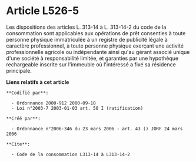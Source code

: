 # Article L526-5

Les dispositions des articles L. 313-14 à L. 313-14-2 du code de la consommation sont applicables aux opérations de prêt
consenties à toute personne physique immatriculée à un registre de publicité légale à caractère professionnel, à toute
personne physique exerçant une activité professionnelle agricole ou indépendante ainsi qu'au gérant associé unique d'une
société à responsabilité limitée, et garanties par une hypothèque rechargeable inscrite sur l'immeuble où l'intéressé a fixé
sa résidence principale.

**Liens relatifs à cet article**

	**Codifié par**:

	  - Ordonnance 2000-912 2000-09-18
	  - Loi n°2003-7 2003-01-03 art. 50 I (ratification)

	**Créé par**:

	  - Ordonnance n°2006-346 du 23 mars 2006 - art. 43 () JORF 24 mars 2006

	**Cite**:

	  - Code de la consommation L313-14 à L313-14-2
